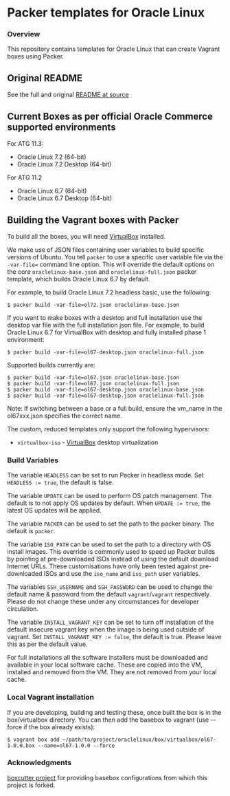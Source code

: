 # Packer templates for Oracle Linux

### Overview

This repository contains templates for Oracle Linux that can create
Vagrant boxes using Packer.

## Original README
See the full and original [README at source](https://github.com/boxcutter/oraclelinux/blob/master/README.md)

## Current Boxes as per official Oracle Commerce supported environments

For ATG 11.3:

* Oracle Linux 7.2 (64-bit)
* Oracle Linux 7.2 Desktop (64-bit)

For ATG 11.2
* Oracle Linux 6.7 (64-bit)
* Oracle Linux 6.7 Desktop (64-bit)

## Building the Vagrant boxes with Packer

To build all the boxes, you will need [VirtualBox](https://www.virtualbox.org/wiki/Downloads) installed.

We make use of JSON files containing user variables to build specific versions of Ubuntu.
You tell `packer` to use a specific user variable file via the `-var-file=` command line
option.  This will override the default options on the core `oraclelinux-base.json` and `oraclelinux-full.json` packer template,
which builds Oracle Linux 6.7 by default.

For example, to build Oracle Linux 7.2 headless basic, use the following:

    $ packer build -var-file=ol72.json oraclelinux-base.json

If you want to make boxes with a desktop and full installation use the desktop var file with the full installation json file.
For example, to build Oracle Linux 6.7 for VirtualBox with desktop and fully installed phase 1 environment:

    $ packer build -var-file=ol67-desktop.json oraclelinux-full.json


Supported builds currently are:

    $ packer build -var-file=ol67.json oraclelinux-base.json
    $ packer build -var-file=ol67.json oraclelinux-full.json
    $ packer build -var-file=ol67-desktop.json oraclelinux-base.json
    $ packer build -var-file=ol67-desktop.json oraclelinux-full.json
    
Note: If switching between a base or a full build, ensure the vm_name in the ol67xxx.json specifies the correct name.

The custom, reduced templates only support the following hypervisors:

* `virtualbox-iso` - [VirtualBox](https://www.virtualbox.org/wiki/Downloads) desktop virtualization


### Build Variables

The variable `HEADLESS` can be set to run Packer in headless mode.
Set `HEADLESS := true`, the default is false.

The variable `UPDATE` can be used to perform OS patch management.  The
default is to not apply OS updates by default.  When `UPDATE := true`,
the latest OS updates will be applied.

The variable `PACKER` can be used to set the path to the packer binary.
The default is `packer`.

The variable `ISO_PATH` can be used to set the path to a directory with
OS install images.  This override is commonly used to speed up Packer
builds by pointing at pre-downloaded ISOs instead of using the default
download Internet URLs.
These customisations have only been tested against pre-downloaded ISOs
and use the `iso_name` and `iso_path` user variables.

The variables `SSH_USERNAME` and `SSH_PASSWORD` can be used to change
the default name & password from the default `vagrant`/`vagrant`
respectively.
Please do not change these under any circumstances for developer circulation.

The variable `INSTALL_VAGRANT_KEY` can be set to turn off installation
of the default insecure vagrant key when the image is being used
outside of vagrant.  Set `INSTALL_VAGRANT_KEY := false`, the default
is true.
Please leave this as per the default value.

For full installations all the software installers must be downloaded and
available in your local software cache. These are copied into the VM, installed
and removed from the VM. They are not removed from your local cache.

### Local Vagrant installation

If you are developing, building and testing these, once built the box is in the box/virtualbox directory.
You can then add the basebox to vagrant (use --force if the box already exists):

    $ vagrant box add ~/path/to/project/oraclelinux/box/virtualbox/ol67-1.0.0.box --name=ol67-1.0.0 --force

### Acknowledgments

[boxcutter project](https://github.com/boxcutter/oraclelinux) for providing basebox configurations from which this project is forked.

